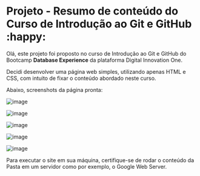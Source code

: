 # Projeto - Resumo de conteúdo do Curso de Introdução ao Git e GitHub :happy:

Olá, este projeto foi proposto no curso de Introdução ao Git e GitHub do Bootcamp **Database Experience** da plataforma Digital Innovation One.

Decidi desenvolver uma página web simples, utilizando apenas HTML e CSS, com intuito de fixar o conteúdo abordado neste curso.

Abaixo, screenshots da página pronta:

![image](https://user-images.githubusercontent.com/107009198/187581871-c223ffde-7a38-4a67-8edb-e30aa00e6dbe.png)

![image](https://user-images.githubusercontent.com/107009198/187581879-21106551-f867-4ee2-81f5-9d6fd49e0476.png)

![image](https://user-images.githubusercontent.com/107009198/187581898-01a0cc5a-26b5-45b9-98b6-24a5d9ea0785.png)

![image](https://user-images.githubusercontent.com/107009198/187581917-ee02d398-7264-4c49-95e5-13f9977a4c19.png)

![image](https://user-images.githubusercontent.com/107009198/187581938-8b548a15-e225-49a9-8018-3f51f9884b16.png)



Para executar o site em sua máquina, certifique-se de rodar o conteúdo da Pasta em um servidor como por exemplo, o Google Web Server.
